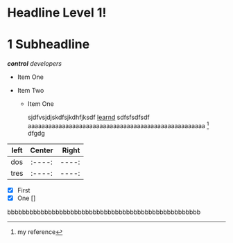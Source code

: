 Headline Level 1!
======
1
Subheadline
======

***control***    _developers_
- Item One
- Item Two

  * Item One
 
    sjdfvsjdjskdfsjkdhfjksdf [learnd](https://www.linkedin.com/learning/instructors/ray-villalobos?u=108288506) sdfsfsdfsdf
aaaaaaaaaaaaaaaaaaaaaaaaaaaaaaaaaaaaaaaaaaaaaaaaaaaa [^1] dfgdg

| left | Center | Right |
| --  | :--: | --: |
| dos  | :----: | ----: |
| tres | :----: | ----: |

-[X] First
 -[X] One 
[]

bbbbbbbbbbbbbbbbbbbbbbbbbbbbbbbbbbbbbbbbbbbbbbbbbbbb




[^1]: my reference

